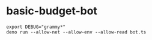 # basic-budget-bot

```
export DEBUG="grammy*"
deno run --allow-net --allow-env --allow-read bot.ts
```